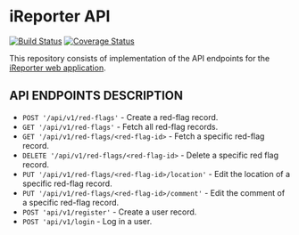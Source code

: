 # iReporter API

[![Build Status](https://travis-ci.org/khwilo/ireporter-API.svg?branch=ft-hash-user-password-162376841)](https://travis-ci.org/khwilo/ireporter-API) [![Coverage Status](https://coveralls.io/repos/github/khwilo/ireporter-API/badge.svg?branch=ft-hash-user-password-162376841)](https://coveralls.io/github/khwilo/ireporter-API?branch=ft-hash-user-password-162376841)  

This repository consists of implementation of the API endpoints for the [iReporter web application](https://khwilo.github.io/iReporter/UI/).  

## API ENDPOINTS DESCRIPTION

- `POST '/api/v1/red-flags'` - Create a red-flag record.
- `GET '/api/v1/red-flags'` - Fetch all red-flag records.
- `GET '/api/v1/red-flags/<red-flag-id>` - Fetch a specific red-flag record.
- `DELETE '/api/v1/red-flags/<red-flag-id>` - Delete a specific red flag record.
- `PUT '/api/v1/red-flags/<red-flag-id>/location'` - Edit the location of a specific red-flag record.
- `PUT '/api/v1/red-flags/<red-flag-id>/comment'` - Edit the comment of a specific red-flag record.
- `POST 'api/v1/register'` - Create a user record.
- `POST 'api/v1/login` - Log in a user.  
